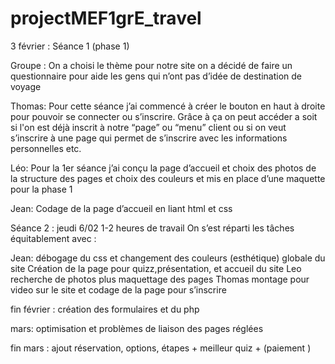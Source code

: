 # projectMEF1grE_travel
3 février : Séance 1 (phase 1)

Groupe : On a choisi le thème pour notre site on a décidé de faire un questionnaire pour aide les gens qui n’ont pas d’idée de destination de voyage 

Thomas: Pour cette séance j’ai commencé à créer le bouton en haut à droite pour pouvoir se connecter ou s’inscrire. Grâce à ça on peut accéder a soit si l'on est déjà inscrit à notre “page” ou “menu” client ou si on veut s’inscrire à une page qui permet de s’inscrire avec les informations personnelles etc.

Léo: Pour la 1er séance j’ai conçu la page d’accueil et choix des photos de la structure des pages et choix des couleurs et mis en place d’une maquette pour la phase 1

Jean:  Codage de  la page d’accueil en liant html et css 


Séance 2 : jeudi 6/02 
1-2 heures de travail 
On s’est réparti les tâches équitablement avec : 

Jean: débogage du css et changement des couleurs (esthétique) globale du site 
Création de la page pour quizz,présentation, et accueil du site
Leo recherche de photos plus maquettage des pages 
Thomas montage pour video sur le site et codage de la page pour s’inscrire 


fin février : 
création des formulaires et du php 

mars: 
optimisation et problèmes de liaison des pages réglées 

fin mars : 
ajout réservation, options, étapes + meilleur quiz + (paiement )

